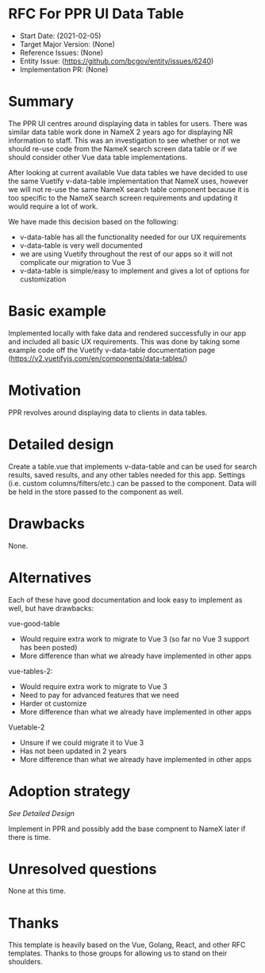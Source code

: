 # RFC For PPR UI Data Table

- Start Date: (2021-02-05)
- Target Major Version: (None)
- Reference Issues: (None)
- Entity Issue: (https://github.com/bcgov/entity/issues/6240)
- Implementation PR: (None)

# Summary

The PPR UI centres around displaying data in tables for users. There was similar data table work done in NameX 2 years ago for displaying NR information to staff. This was an investigation to see whether or not we should re-use code from the NameX search screen data table or if we should consider other Vue data table implementations.

After looking at current available Vue data tables we have decided to use the same Vuetify v-data-table implementation that NameX uses, however we will not re-use the same NameX search table component because it is too specific to the NameX search screen requirements and updating it would require a lot of work. 

We have made this decision based on the following:
  - v-data-table has all the functionality needed for our UX requirements
  - v-data-table is very well documented
  - we are using Vuetify throughout the rest of our apps so it will not complicate our migration to Vue 3
  - v-data-table is simple/easy to implement and gives a lot of options for customization

# Basic example

Implemented locally with fake data and rendered successfully in our app and included all basic UX requirements. This was done by taking some example code off the Vuetify v-data-table documentation page (https://v2.vuetifyjs.com/en/components/data-tables/)

# Motivation

PPR revolves around displaying data to clients in data tables.

# Detailed design

Create a table.vue that implements v-data-table and can be used for search results, saved results, and any other tables needed for this app. Settings (i.e. custom columns/filters/etc.) can be passed to the component. Data will be held in the store passed to the component as well.

# Drawbacks

None.

# Alternatives

Each of these have good documentation and look easy to implement as well, but have drawbacks:

vue-good-table
  - Would require extra work to migrate to Vue 3 (so far no Vue 3 support has been posted)
  - More difference than what we already have implemented in other apps

vue-tables-2: 
  - Would require extra work to migrate to Vue 3
  - Need to pay for advanced features that we need
  - Harder ot customize
  - More difference than what we already have implemented in other apps

Vuetable-2
  - Unsure if we could migrate it to Vue 3
  - Has not been updated in 2 years
  - More difference than what we already have implemented in other apps

# Adoption strategy

*See Detailed Design*

Implement in PPR and possibly add the base compnent to NameX later if there is time.

# Unresolved questions

None at this time.

# Thanks

This template is heavily based on the Vue, Golang, React, and other RFC templates. Thanks to those groups for allowing us to stand on their shoulders.
